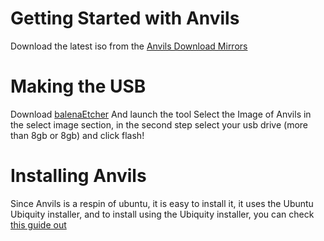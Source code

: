 # Getting Started with Anvils
Download the latest iso from the [Anvils Download Mirrors](https://iamshivayep.github.io/AnvilsProject/download)

# Making the USB
Download [balenaEtcher](https://balena.io/etcher) And launch the tool
Select the Image of Anvils in the select image section, in the second step select your usb drive (more than 8gb or 8gb) and click flash!

# Installing Anvils
Since Anvils is a respin of ubuntu, it is easy to install it, it uses the Ubuntu Ubiquity installer, and to install using the Ubiquity installer, you can check [this guide out](https://ubuntu.com/tutorials/install-ubuntu-desktop#1-overview)


